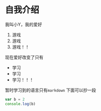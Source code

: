 # 自我介绍

我叫小Y，我的爱好
1. 游戏
2. 游戏
3. 游戏！！

现在爱好改变了只有
* 学习
* 学习
* 学习！！！

暂时学习到的语言只有`markdown`
下面可以抄一段

```javascript
var b = 2
console.log(b)
```
